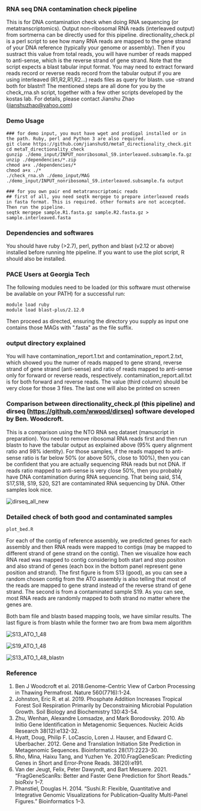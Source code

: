 ### RNA seq DNA contamination check pipeline
This is for DNA contamination check when doing RNA sequencing (or metatranscriptomics). Output non-ribosomal RNA reads (interleaved output) from sortmerna can be directly used for this pipeline.
directionality_check.pl is a perl script to see how many RNA reads are mapped to the gene strand of your DNA reference (typically your genome or assembly). Then if you sustract this value from total reads, you will have number of reads mapped to anti-sense, which is the reverse strand of gene strand. Note that the script expects a blast tabular input format. You may need to extract forward reads record or reverse reads record from the tabular output if you are using interleaved (R1,R2,R1,R2...) reads files as query for blastn. use -strand both for blastn!! The mentioned steps are all done for you by the check_rna.sh script, together with a few other scripts developed by the kostas lab. For details, please contact Jianshu Zhao (jianshuzhao@yahoo.com)

### Demo Usage
```
### for demo input, you must have wget and prodigal installed or in the path. Ruby, perl and Python 3 are also required.
git clone https://github.com/jianshu93/metaT_directionality_check.git
cd metaT_directionality_check
gunzip ./demo_input/INPUT_nonribosomal_S9.interleaved.subsample.fa.gz
unzip ./dependencies/*.zip
chmod a+x ./dependencies/*
chmod a+x ./*
./check_rna.sh ./demo_input/MAG ./demo_input/INPUT_nonribosomal_S9.interleaved.subsample.fa output

### for you own pair end metatranscriptomic reads
## first of all, you need seqtk mergepe to prepare interleaved reads in fasta format. This is required. other formats are not accecpted. Then run the pipeline.
seqtk mergepe sample.R1.fasta.gz sample.R2.fasta.gz > sample.interleaved.fasta
```


### Dependencies and softwares

You should have ruby (>2.7), perl, python and blast (v2.12 or above) installed before running hte pipeline. If you want to use the plot script, R should also be installed.


### PACE Users at Georgia Tech

The following modules need to be loaded (or this software must otherwise be available on your PATH) for a successful run:
```module load prodigal
module load ruby
module load blast-plus/2.12.0
```

Then proceed as directed, ensuring the directory you supply as input one contains those MAGs with ".fasta" as the file suffix.

### output directory explained

You will have contamination_report.1.txt and contamination_report.2.txt, which showed you the numer of reads mapped to gene strand, reverse strand of gene strand (anti-sense) and ratio of reads mapped to anti-sense only for forward or reverse reads, respectively. contamination_report.all.txt is for both forward and reverse reads. The value (third column) should be very close for those 3 files. The last one will also be printed on screen


### Comparison between directionality_check.pl (this pipeline) and dirseq (https://github.com/wwood/dirseq) software developed by Ben. Woodcroft.

This is a comparison using the NTO RNA seq dataset (manuscript in preparation). You need to remove ribosomal RNA reads first and then run blastn to have the tabular output as explained above (95% query alignment ratio and 98% identity). For those samples, if the reads mapped to anti-sense ratio is far below 50% (or above 50%, close to 100%), then you can be confident that you are actually sequencing RNA reads but not DNA. If reads  ratio mapped to anti-sense is very close 50%, then you probably have DNA contamination during RNA sequencing. That being said, S14, S17,S18, S19, S20, S21 are contaminated RNA sequencing by DNA. Other samples look nice.

![dirseq_all_new](https://user-images.githubusercontent.com/38149286/133333611-63f681e2-8efa-44ac-880c-0c28ab5da360.jpg)

### Detailed check of both good and contaminated samples
```
plot_bed.R
```


For each of the contig of reference assembly, we predicted genes for each assembly and then RNA reads were mapped to contigs (may be mapped to different strand of gene strand on the contig). Then we visualize how each RNA read was mapped to contig considering both start and stop positon and also strand of genes (each box in the bottom panel represent gene position and strand). The first figure is from S13 (good), as you can see a random chosen contig from the ATO assembly is also telling that most of the reads are mapped to gene strand instead of the reverse strand of gene strand. The second is from a contaminated sample S19. As you can see, most RNA reads are randomly mapped to both strand no matter where the genes are.

Both bam file and blastn based mapping tools, we have similar results. The last figure is from blastn while the former two are from bwa mem algorithm

![S13_ATO_1_48](https://user-images.githubusercontent.com/38149286/134280114-7e49c5ef-0523-48b1-9405-94b00a5b5af9.jpg)

![S19_ATO_1_48](https://user-images.githubusercontent.com/38149286/134280208-04aad47f-2b08-4b9f-a8e9-d858746ff93e.jpg)

![S13_ATO_1_48_blastn](https://user-images.githubusercontent.com/38149286/134618102-5f1d7fc6-e134-4987-a2cc-03fd995591ca.jpg)

### Reference

1. Ben J Woodcroft et al. 2018.Genome-Centric View of Carbon Processing in Thawing Permafrost. Nature 560(7716):1-24.
2. Johnston, Eric R. et al. 2019. Phosphate Addition Increases Tropical Forest Soil Respiration Primarily by Deconstraining Microbial Population Growth. Soil Biology and Biochemistry 130:43-54.
3. Zhu, Wenhan, Alexandre Lomsadze, and Mark Borodovsky. 2010. Ab Initio Gene Identification in Metagenomic Sequences. Nucleic Acids Research 38(12):e132-32.
4. Hyatt, Doug, Philip F. LoCascio, Loren J. Hauser, and Edward C. Uberbacher. 2012. Gene and Translation Initiation Site Prediction in Metagenomic Sequences. Bioinformatics 28(17):2223-30.
5. Rho, Mina, Haixu Tang, and Yuzhen Ye. 2010.FragGeneScan: Predicting Genes in Short and Error-Prone Reads. 38(20):e191.
6. Van der Jeugt, Felix, Peter Dawyndt, and Bart Mesuere. 2021. “FragGeneScanRs: Better and Faster Gene Prediction for Short Reads.” bioRxiv 1–7.
7. Phanstiel, Douglas H. 2014. “Sushi.R: Flexible, Quantitative and Integrative Genomic Visualizations for Publication-Quality Multi-Panel Figures.” Bioinformatics 1–3.
